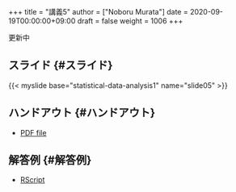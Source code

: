 +++
title = "講義5"
author = ["Noboru Murata"]
date = 2020-09-19T00:00:00+09:00
draft = false
weight = 1006
+++

更新中


## スライド {#スライド}

{{< myslide base="statistical-data-analysis1" name="slide05" >}}


## ハンドアウト {#ハンドアウト}

-   [PDF file](https://noboru-murata.github.io/statistical-data-analysis1/pdfs/slide05.pdf)


## 解答例 {#解答例}

-   [RScript](https://noboru-murata.github.io/statistical-data-analysis1/code/slide05.R)